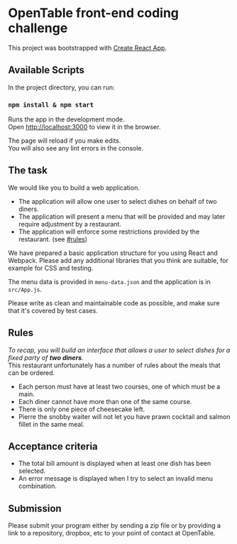 
OpenTable front-end coding challenge
====================================
This project was bootstrapped with [Create React App](https://github.com/facebook/create-react-app).

## Available Scripts

In the project directory, you can run:

### `npm install & npm start`

Runs the app in the development mode.<br />
Open [http://localhost:3000](http://localhost:3000) to view it in the browser.

The page will reload if you make edits.<br />
You will also see any lint errors in the console.


## The task

We would like you to build a web application.
- The application will allow one user to select dishes on behalf of two diners.
- The application will present a menu that will be provided and may later require adjustment by a restaurant.
- The application will enforce some restrictions provided by the restaurant. (see [#rules](#rules))

We have prepared a basic application structure for you using React and Webpack. Please add any additional libraries that you think are suitable, for example for CSS and testing.

The menu data is provided in `menu-data.json` and the application is in `src/App.js`.

Please write as clean and maintainable code as possible, and make sure that it's covered by test cases.


## Rules


_To recap, you will build an interface that allows a user to select dishes for a fixed party of **two diners**._\
This restaurant unfortunately has a number of rules about the meals that can be ordered.

- Each person must have at least two courses, one of which must be a main.
- Each diner cannot have more than one of the same course.
- There is only one piece of cheesecake left.
- Pierre the snobby waiter will not let you have prawn cocktail and salmon fillet in the same meal.


## Acceptance criteria

- The total bill amount is displayed when at least one dish has been selected.
- An error message is displayed when I try to select an invalid menu combination.


## Submission

Please submit your program either by sending a zip file or by providing a link to a repository, dropbox, etc to your point of contact at OpenTable.


